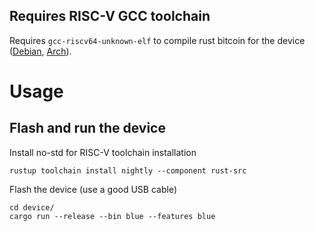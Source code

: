 ## Requires RISC-V GCC toolchain

Requires `gcc-riscv64-unknown-elf` to compile rust bitcoin for the device ([Debian](https://stackoverflow.com/questions/74231514/how-to-install-riscv32-unknown-elf-gcc-on-debian-based-linuxes), [Arch](https://aur.archlinux.org/riscv-gnu-toolchain-bin.git)).

# Usage

## Flash and run the device

Install no-std for RISC-V toolchain installation

```
rustup toolchain install nightly --component rust-src
```

Flash the device (use a good USB cable)

```
cd device/
cargo run --release --bin blue --features blue
```
